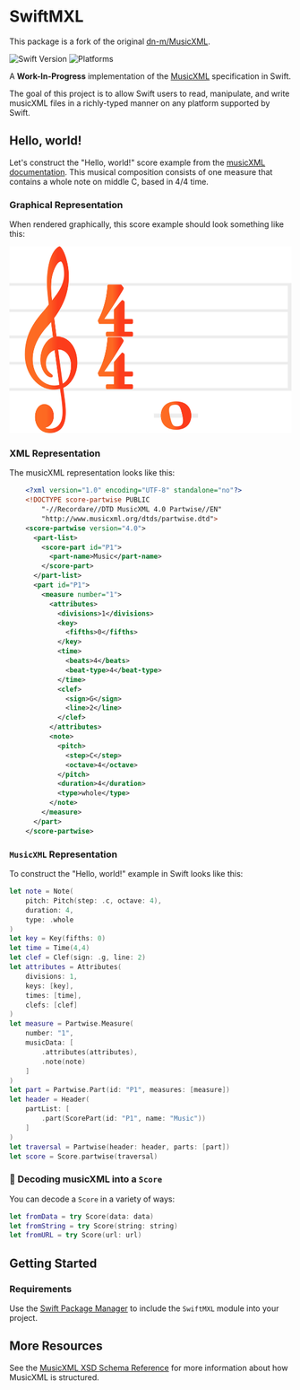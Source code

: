 # SwiftMXL

This package is a fork of the original 
[dn-m/MusicXML](https://github.com/dn-m/MusicXML).

![Swift Version](https://img.shields.io/badge/Swift-5.1-orange.svg)
![Platforms](https://img.shields.io/badge/platform-linux%20%7C%20macOS%20%7C%20iOS%20%7C%20watchOS%20%7C%20tvOS-lightgrey)
<!-- [![Build Status](https://travis-ci.org/dn-m/MusicXML.svg?branch=latest)](https://travis-ci.org/dn-m/MusicXML) -->
<!-- [![Code Coverage](https://codecov.io/gh/dn-m/MusicXML/branch/latest/graph/badge.svg)](https://codecov.io/github/dn-m/MusicXML) -->

A **Work-In-Progress** implementation of the [MusicXML](https://www.musicxml.com) specification in Swift.

The goal of this project is to allow Swift users to read, manipulate, and write musicXML files in a richly-typed manner on any platform supported by Swift.

## Hello, world!

Let's construct the "Hello, world!" score example from the [musicXML documentation](https://www.musicxml.com/tutorial/hello-world/). This musical composition consists of one measure that contains a whole note on middle C, based in 4/4 time.

### Graphical Representation

When rendered graphically, this score example should look something like this:

<img src="Documentation/HelloWorld.svg" alt="SVG" width="643.3" height="333">

### XML Representation

The musicXML representation looks like this:

```XML
    <?xml version="1.0" encoding="UTF-8" standalone="no"?>
    <!DOCTYPE score-partwise PUBLIC
        "-//Recordare//DTD MusicXML 4.0 Partwise//EN"
        "http://www.musicxml.org/dtds/partwise.dtd">
    <score-partwise version="4.0">
      <part-list>
        <score-part id="P1">
          <part-name>Music</part-name>
        </score-part>
      </part-list>
      <part id="P1">
        <measure number="1">
          <attributes>
            <divisions>1</divisions>
            <key>
              <fifths>0</fifths>
            </key>
            <time>
              <beats>4</beats>
              <beat-type>4</beat-type>
            </time>
            <clef>
              <sign>G</sign>
              <line>2</line>
            </clef>
          </attributes>
          <note>
            <pitch>
              <step>C</step>
              <octave>4</octave>
            </pitch>
            <duration>4</duration>
            <type>whole</type>
          </note>
        </measure>
      </part>
    </score-partwise>
```

### `MusicXML` Representation

To construct the "Hello, world!" example in Swift looks like this:

```Swift
let note = Note(
    pitch: Pitch(step: .c, octave: 4), 
    duration: 4, 
    type: .whole
)
let key = Key(fifths: 0)
let time = Time(4,4)
let clef = Clef(sign: .g, line: 2)
let attributes = Attributes(
    divisions: 1,
    keys: [key],
    times: [time],
    clefs: [clef]
)
let measure = Partwise.Measure(
    number: "1",
    musicData: [
        .attributes(attributes),
        .note(note)
    ]
)
let part = Partwise.Part(id: "P1", measures: [measure])
let header = Header(
    partList: [
        .part(ScorePart(id: "P1", name: "Music"))
    ]
)
let traversal = Partwise(header: header, parts: [part])
let score = Score.partwise(traversal)
```

### 🧬 Decoding musicXML into a `Score`

You can decode a `Score` in a variety of ways:

```Swift
let fromData = try Score(data: data)
let fromString = try Score(string: string)
let fromURL = try Score(url: url)
```

[comment]: <> ( ### 🚧 Work-in-progress: Encoding a `Score` into musicXML)




## Getting Started

### Requirements

Use the [Swift Package Manager](https://swift.org/package-manager/) to include the `SwiftMXL` module into your project.

[comment]: <> ( ### Usage)

[comment]: <> ( If you want to use the `SwiftMXL` module in your own project, add the `SwiftMXL` package to the `dependencies` section of your `Package.swift` file:)

<!-- ### Development

To contribute to the `SwiftMXL` package, clone the `git` repository:

```
git clone https://github.com/Treata11/SwiftMXL && cd SwiftMXL
```

Build the package:

```
swift build
```

Run the tests:

```
swift test
```

If you use the Xcode IDE

```open package.swift``` or simply ```xed .```
-->


## More Resources

See the 
[MusicXML XSD Schema Reference](http://usermanuals.musicxml.com/MusicXML/MusicXML.htm#MusicXMLReference.htm%3FTocPath%3DMusicXML%2520Reference%7C_____0) for more information about how MusicXML is structured.
